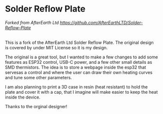 # **Solder Reflow Plate**

###### Forked from AfterEarth Ltd https://github.com/AfterEarthLTD/Solder-Reflow-Plate

This is a fork of the AfterEarth Ltd Solder Reflow Plate. The original design is covered by under MIT License so it is my design.

The original is a great tool, but I wanted to make a few changes to add some features as ESP32 control, USB-C power, and a few other small details as SMD thermistors. The idea is to store a webpage inside the esp32 that servesas a control and where the user can draw their own heating curves and tune some other parameters.

I am also planning to print a 3D case in resin (heat resistant) to hold the plate and cover it with a cap, that I imagine will make easier to keep the heat inside the device.

Thanks to the orginal designer!